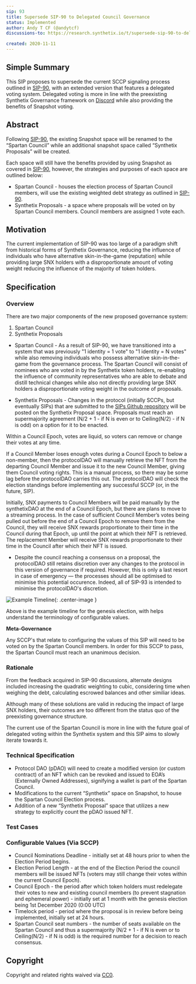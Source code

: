 ```yaml
---
sip: 93
title: Supersede SIP-90 to Delegated Council Governance
status: Implemented
author: Andy T CF (@andytcf)
discussions-to: https://research.synthetix.io/t/supersede-sip-90-to-delegated-council-governance/227

created: 2020-11-11
---
```


<!--You can leave these HTML comments in your merged SIP and delete the visible duplicate text guides, they will not appear and may be helpful to refer to if you edit it again. This is the suggested template for new SIPs. Note that an SIP number will be assigned by an editor. When opening a pull request to submit your SIP, please use an abbreviated title in the filename, `sip-draft_title_abbrev.md`. The title should be 44 characters or less.-->

## Simple Summary

<!--"If you can't explain it simply, you don't understand it well enough." Simply describe the outcome the proposed changes intends to achieve. This should be non-technical and accessible to a casual community member.-->

This SIP proposes to supersede the current SCCP signaling process outlined in [SIP-90](./sip-90.md), with an extended version that features a delegated voting system. Delegated voting is more in line with the preexisting Synthetix Governance framework on [Discord](https://discord.com/invite/AEdUHzt) while also providing the benefits of Snapshot voting.

## Abstract

<!--A short (~200 word) description of the proposed change, the abstract should clearly describe the proposed change. This is what *will* be done if the SIP is implemented, not *why* it should be done or *how* it will be done. If the SIP proposes deploying a new contract, write, "we propose to deploy a new contract that will do x".-->

Following [SIP-90](./sip-90.md), the existing Snapshot space will be renamed to the “Spartan Council” while an additional snapshot space called “Synthetix Proposals” will be created.

Each space will still have the benefits provided by using Snapshot as covered in [SIP-90](./sip-90.md), however, the strategies and purposes of each space are outlined below:

- Spartan Council - houses the election process of Spartan Council members, will use the existing weighted debt strategy as outlined in [SIP-90](./sip-90.md).
- Synthetix Proposals - a space where proposals will be voted on by Spartan Council members. Council members are assigned 1 vote each.

## Motivation

<!--This is the problem statement. This is the *why* of the SIP. It should clearly explain *why* the current state of the protocol is inadequate.  It is critical that you explain *why* the change is needed, if the SIP proposes changing how something is calculated, you must address *why* the current calculation is inaccurate or wrong. This is not the place to describe how the SIP will address the issue!-->

The current implementation of SIP-90 was too large of a paradigm shift from historical forms of Synthetix Governance, reducing the influence of individuals who have alternative skin-in-the-game (reputation) while providing large SNX holders with a disproportionate amount of voting weight reducing the influence of the majority of token holders.

## Specification

<!--The specification should describe the syntax and semantics of any new feature, there are five sections
1. Overview
2. Rationale
3. Technical Specification
4. Test Cases
5. Configurable Values
-->

### Overview

<!--This is a high-level overview of *how* the SIP will solve the problem. The overview should clearly describe how the new feature will be implemented.-->

There are two major components of the new proposed governance system:

1. Spartan Council
2. Synthetix Proposals

- Spartan Council - As a result of SIP-90, we have transitioned into a system that was previously "1 identity = 1 vote" to "1 identity = N votes" while also removing individuals who possess alternative skin-in-the-game from the governance process. The Spartan Council will consist of nominees who are voted in by the Synthetix token holders, re-enabling the influence of community representatives who are able to debate and distill technical changes while also not directly providing large SNX holders a disproportionate voting weight in the outcome of proposals.

- Synthetix Proposals - Changes in the protocol (initially SCCPs, but eventually SIPs) that are submitted to the [SIPs Github repository](https://github.com/Synthetixio/SIPs) will be posted on the Synthetix Proposal space. Proposals must reach an supermajority agreement (N/2 + 1 - if N is even or to Ceiling(N/2) - if N is odd) on a option for it to be enacted.

Within a Council Epoch, votes are liquid, so voters can remove or change their votes at any time.

If a Council Member loses enough votes during a Council Epoch to below a non-member, then the protocolDAO will manually retrieve the NFT from the departing Council Member and issue it to the new Council Member, giving them Council voting rights. This is a manual process, so there may be some lag before the protocolDAO carries this out. The protocolDAO will check the election standings before implementing any successful SCCP (or, in the future, SIP).

Initially, SNX payments to Council Members will be paid manually by the synthetixDAO at the end of a Council Epoch, but there are plans to move to a streaming process. In the case of sufficient Council Member’s votes being pulled out before the end of a Council Epoch to remove them from the Council, they will receive SNX rewards proportionate to their time in the Council during that Epoch, up until the point at which their NFT is retrieved. The replacement Member will receive SNX rewards proportionate to their time in the Council after which their NFT is issued.

- Despite the council reaching a consensus on a proposal, the protocolDAO still retains discretion over any changes to the protocol in this version of governance if required. However, this is only a last resort in case of emergency — the processes should all be optimised to minimise this potential occurence. Indeed, all of SIP-93 is intended to minimise the protocolDAO's discretion. 

![Example Timeline](assets/sip-93/example-timeline.png){: .center-image }

Above is the example timeline for the genesis election, with helps understand the terminology of configurable values.

**Meta-Governance**

Any SCCP's that relate to configuring the values of this SIP will need to be voted on by the Spartan Council members. In order for this SCCP to pass, the Spartan Council must reach an unanimous decision.

### Rationale

<!--This is where you explain the reasoning behind how you propose to solve the problem. Why did you propose to implement the change in this way, what were the considerations and trade-offs. The rationale fleshes out what motivated the design and why particular design decisions were made. It should describe alternate designs that were considered and related work. The rationale may also provide evidence of consensus within the community, and should discuss important objections or concerns raised during discussion.-->

From the feedback acquired in SIP-90 discussions, alternate designs included increasing the quadratic weighting to cubic, considering time when weighing the debt, calculating escrowed balances and other similiar ideas.

Although many of these solutions are valid in reducing the impact of large SNX holders, their outcomes are too different from the status quo of the preexisting governance structure.

The current use of the Spartan Council is more in line with the future goal of delegated voting within the Synthetix system and this SIP aims to slowly iterate towards it.

### Technical Specification

<!--The technical specification should outline the public API of the changes proposed. That is, changes to any of the interfaces Synthetix currently exposes or the creations of new ones.-->

- Protocol DAO (pDAO) will need to create a modified version (or custom contract) of an NFT which can be revoked and issued to EOA’s (Externally Owned Addresses), signifying a wallet is part of the Spartan Council.
- Modifications to the current “Synthetix” space on Snapshot, to house the Spartan Council Election process.
- Addition of a new “Synthetix Proposal” space that utilizes a new strategy to explicitly count the pDAO issued NFT.

### Test Cases

<!--Test cases for an implementation are mandatory for SIPs but can be included with the implementation..-->

### Configurable Values (Via SCCP)

<!--Please list all values configurable via SCCP under this implementation.-->

- Council Nominations Deadline - initially set at 48 hours prior to when the Election Period begins.
- Election Period Length - at the end of the Election Period the council members will be issued NFTs (voters may still change their votes within the current Council Epoch).
- Council Epoch - the period after which token holders must redelegate their votes to new and existing council members (to prevent stagnation and ephemeral power) - initially set at 1 month with the genesis election being 1st December 2020 (0:00 UTC)
- Timelock period - period where the proposal is in review before being implemented, initially set at 24 hours.
- Spartan Council seat numbers - the number of seats available on the Spartan Council and thus a supermajority (N/2 + 1 - if N is even or to Ceiling(N/2) - if N is odd) is the required number for a decision to reach consensus.

## Copyright

Copyright and related rights waived via [CC0](https://creativecommons.org/publicdomain/zero/1.0/).
